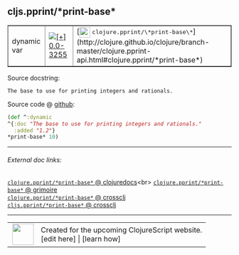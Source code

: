 ## cljs.pprint/\*print-base\*



 <table border="1">
<tr>
<td>dynamic var</td>
<td><a href="https://github.com/cljsinfo/cljs-api-docs/tree/0.0-3255"><img valign="middle" alt="[+] 0.0-3255" title="Added in 0.0-3255" src="https://img.shields.io/badge/+-0.0--3255-lightgrey.svg"></a> </td>
<td>
[<img height="24px" valign="middle" src="http://i.imgur.com/1GjPKvB.png"> <samp>clojure.pprint/\*print-base\*</samp>](http://clojure.github.io/clojure/branch-master/clojure.pprint-api.html#clojure.pprint/*print-base*)
</td>
</tr>
</table>







Source docstring:

```
The base to use for printing integers and rationals.
```


Source code @ [github](https://github.com/clojure/clojurescript/blob/r3291/src/main/cljs/cljs/pprint.cljs#L673-L676):

```clj
(def ^:dynamic
^{:doc "The base to use for printing integers and rationals."
  :added "1.2"}
*print-base* 10)
```

<!--
Repo - tag - source tree - lines:

 <pre>
clojurescript @ r3291
└── src
    └── main
        └── cljs
            └── cljs
                └── <ins>[pprint.cljs:673-676](https://github.com/clojure/clojurescript/blob/r3291/src/main/cljs/cljs/pprint.cljs#L673-L676)</ins>
</pre>

-->

---



###### External doc links:

[`clojure.pprint/*print-base*` @ clojuredocs](http://clojuredocs.org/clojure.pprint/*print-base*)<br>
[`clojure.pprint/*print-base*` @ grimoire](http://conj.io/store/v1/org.clojure/clojure/1.7.0-beta3/clj/clojure.pprint/*print-base*/)<br>
[`clojure.pprint/*print-base*` @ crossclj](http://crossclj.info/fun/clojure.pprint/*print-base*.html)<br>
[`cljs.pprint/*print-base*` @ crossclj](http://crossclj.info/fun/cljs.pprint.cljs/*print-base*.html)<br>

---

 <table>
<tr><td>
<img valign="middle" align="right" width="48px" src="http://i.imgur.com/Hi20huC.png">
</td><td>
Created for the upcoming ClojureScript website.<br>
[edit here] | [learn how]
</td></tr></table>

[edit here]:https://github.com/cljsinfo/cljs-api-docs/blob/master/cljsdoc/cljs.pprint_STARprint-baseSTAR.cljsdoc
[learn how]:https://github.com/cljsinfo/cljs-api-docs/wiki/cljsdoc-files

<!--

This information was too distracting to show to readers, but I'll leave it
commented here since it is helpful to:

- pretty-print the data used to generate this document
- and show how to retrieve that data



The API data for this symbol:

```clj
{:ns "cljs.pprint",
 :name "*print-base*",
 :history [["+" "0.0-3255"]],
 :type "dynamic var",
 :full-name-encode "cljs.pprint_STARprint-baseSTAR",
 :source {:code "(def ^:dynamic\n^{:doc \"The base to use for printing integers and rationals.\"\n  :added \"1.2\"}\n*print-base* 10)",
          :title "Source code",
          :repo "clojurescript",
          :tag "r3291",
          :filename "src/main/cljs/cljs/pprint.cljs",
          :lines [673 676]},
 :full-name "cljs.pprint/*print-base*",
 :clj-symbol "clojure.pprint/*print-base*",
 :docstring "The base to use for printing integers and rationals."}

```

Retrieve the API data for this symbol:

```clj
;; from Clojure REPL
(require '[clojure.edn :as edn])
(-> (slurp "https://raw.githubusercontent.com/cljsinfo/cljs-api-docs/catalog/cljs-api.edn")
    (edn/read-string)
    (get-in [:symbols "cljs.pprint/*print-base*"]))
```

-->
